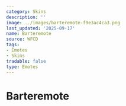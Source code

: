 ```yaml
---
category: Skins
description: ''
image: ../images/barteremote-f9e3ac4ca3.png
last_updated: '2025-09-17'
name: Barteremote
source: WFCD
tags:
- Emotes
- Skins
tradable: false
type: Emotes
---
```


# Barteremote

